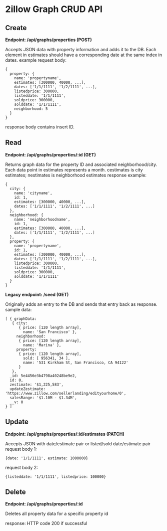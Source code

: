 # 2illow Graph CRUD API
## Create
**Endpoint: /api/graphs/properties (POST)**

Accepts JSON data with property information and adds it to the DB.
Each element in estimates should have a corresponding date at the same index in dates.
example request body: 
```
{
  property: {
    name: 'propertyname',
    estimates: [300000, 40000, ...],
    dates: ['1/1/1111', '1/2/1111', ...],
    listedprice: 300000,
    listeddate: '1/1/1111',
    soldprice: 300000,
    solddate: '1/1/1111',
    neighborhood: 5
  }
}
```
response body contains insert ID.

## Read
**Endpoint: /api/graphs/properties/:id (GET)**

Returns graph data for the property ID and associated neighborhood/city.
Each data point in estimates represents a month.
cestimates is city estimates; nestimates is neighborhood estimates
response example: 
```
{
  city: {
    name: 'cityname',
    id: 1,
    estimates: [300000, 40000, ...],
    dates: ['1/1/1111', '1/2/1111', ...]     
  },
  neighborhood: {
    name: 'neighborhoodname',
    id: 1,
    estimates: [300000, 40000, ...],
    dates: ['1/1/1111', '1/2/1111', ...] 
  },
  property: {
    name: 'propertyname',
    id: 1,
    estimates: [300000, 40000, ...],
    dates: ['1/1/1111', '1/2/1111', ...], 
    listedprice: 300000,
    listeddate: '1/1/1111',
    soldprice: 300000,
    solddate: '1/1/1111'
  }
}
```

**Legacy endpoint: /seed (GET)**

Originally adds an entry to the DB and sends that entry back as response.
sample data:
```
[ { graphData: 
   { city: 
      { price: [120 length array],
        name: 'San Francisco' },
     neighborhood: 
      { price: [120 length array],
        name: 'Marina' },
     property: 
      { price: [120 length array],
        sold: [ 956341, 34 ],
        name: '531 Kirkham St, San Francisco, CA 94122' 
      } 
   },
  _id: 5e4456e3b4798a40248be9e2,
  id: 0,
  zestimate: '$1,225,583',
  updateZestimate: 'https://www.zillow.com/sellerlanding/edityourhome/0',
  salesRange: '$1.10M - $1.34M',
  __v: 0 
} ]
```
## Update
**Endpoint: /api/graphs/properties/:id/estimates (PATCH)**

Accepts JSON with date/estimate pair or listed/sold date/estimate pair
request body 1:
```
{date: '1/1/1111', estimate: 1000000}
```
request body 2:
```
{listeddate: '1/1/1111', listedprice: 100000}
```

## Delete
**Endpoint: /api/graphs/properties/:id**

Deletes all property data for a specific property id

response: HTTP code 200 if successful

